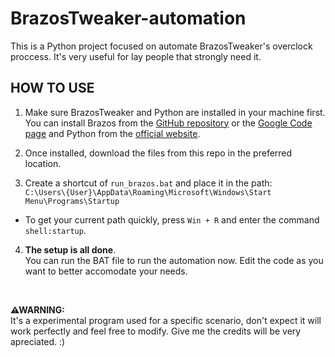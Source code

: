 # BrazosTweaker-automation
This is a Python project focused on automate BrazosTweaker's overclock proccess. It's very useful for lay people that strongly need it.

<h2>HOW TO USE</h2>

1. Make sure BrazosTweaker and Python are installed in your machine first. You can install Brazos from the [GitHub repository](https://github.com/dmryabov/brazostweaker/tree/master) or the [Google Code page](https://code.google.com/archive/p/brazostweaker/) and Python from the [official website](https://www.python.org/downloads/).

2. Once installed, download the files from this repo in the preferred location.

3. Create a shortcut of ```run_brazos.bat``` and place it in the path: <br>
```C:\Users\{User}\AppData\Roaming\Microsoft\Windows\Start Menu\Programs\Startup```


- To get your current path quickly, press ```Win + R``` and enter the command ```shell:startup```.

4. <b>The setup is all done</b>.<br>
   You can run the BAT file to run the automation now. Edit the code as you want to better accomodate your needs.

<br>

<b>⚠WARNING:</b> <br>
It's a experimental program used for a specific scenario, don't expect it will work perfectly and feel free to modify. Give me the credits will be very apreciated. :)
